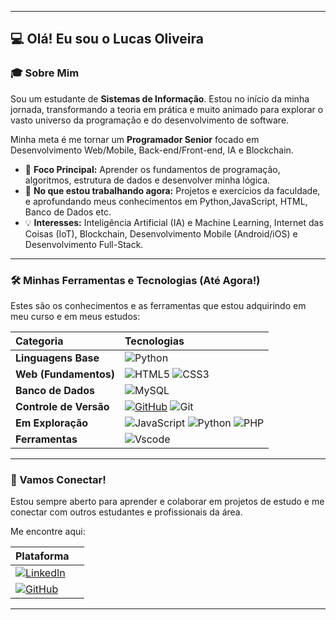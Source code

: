 
-----

## 💻 Olá\! Eu sou o Lucas Oliveira



### 🎓 Sobre Mim

Sou um estudante de **Sistemas de Informação**. Estou no início da minha jornada, transformando a teoria em prática e muito animado para explorar o vasto universo da programação e do desenvolvimento de software.

Minha meta é me tornar um **Programador Senior** focado em  Desenvolvimento Web/Mobile, Back-end/Front-end, IA e Blockchain.

  - 🎯 **Foco Principal:** Aprender os fundamentos de programação, algoritmos, estrutura de dados e desenvolver minha lógica.
  - 🌱 **No que estou trabalhando agora:** Projetos e exercícios da faculdade, e aprofundando meus conhecimentos em Python,JavaScript, HTML, Banco de Dados etc.
  - 💡 **Interesses:**  Inteligência Artificial (IA) e Machine Learning, Internet das Coisas (IoT), Blockchain, Desenvolvimento Mobile (Android/iOS) e  Desenvolvimento Full-Stack.

-----

### 🛠️ Minhas Ferramentas e Tecnologias (Até Agora\!)

Estes são os conhecimentos e as ferramentas que estou adquirindo em meu curso e em meus estudos:

| Categoria | Tecnologias |
| :--- | :--- |
| **Linguagens Base** | ![Python](https://img.shields.io/badge/python-3670A0?style=for-the-badge&logo=python&logoColor=ffdd54) |
| **Web (Fundamentos)** | ![HTML5](https://img.shields.io/badge/HTML5-E34F26?style=for-the-badge&logo=html5&logoColor=white) ![CSS3](https://img.shields.io/badge/CSS3-1572B6?style=for-the-badge&logo=css3&logoColor=white) |
| **Banco de Dados** | ![MySQL](https://img.shields.io/badge/MySQL-00000F?style=for-the-badge&logo=mysql&logoColor=white) |
| **Controle de Versão** | [![GitHub](https://img.shields.io/badge/GitHub-100000?style=for-the-badge&logo=github&logoColor=white)](https://github.com/SEUUSERNAME) ![Git](https://img.shields.io/badge/GIT-E44C30?style=for-the-badge&logo=git&logoColor=white) |
| **Em Exploração** | ![JavaScript](https://img.shields.io/badge/JavaScript-F7DF1E?style=for-the-badge&logo=javascript&logoColor=black) ![Python](https://img.shields.io/badge/python-3670A0?style=for-the-badge&logo=python&logoColor=ffdd54) ![PHP](https://img.shields.io/badge/PHP-777BB4?style=for-the-badge&logo=php&logoColor=white)|
| **Ferramentas** | ![Vscode](https://img.shields.io/badge/Vscode-007ACC?style=for-the-badge&logo=visual-studio-code&logoColor=white)|

-----





### 🤝 Vamos Conectar\!

Estou sempre aberto para aprender e colaborar em projetos de estudo e me conectar com outros estudantes e profissionais da área.

Me encontre aqui:

| Plataforma |  |
| :--- | :--- |
| [![LinkedIn](https://img.shields.io/badge/LinkedIn-0077B5?style=for-the-badge&logo=linkedin&logoColor=white)](https://www.linkedin.com/in/lucas-rauan-999244191/) |  |
| [![GitHub](https://img.shields.io/badge/GitHub-100000?style=for-the-badge&logo=github&logoColor=white)](https://github.com/lucas-olivr) |



-----
